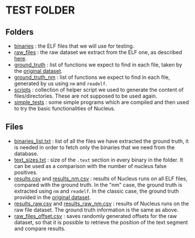 # TEST FOLDER

## Folders

- [binaries](./binaries/) : the ELF files that we will use for testing.
- [raw_files](./binaries/) : the raw dataset we extract from the ELF one, as described [here](../README.md#generating-a-database-of-raw-files). 
- [ground_truth](./ground_truth/) : list of functions we expect to find in each file, taken by the [original dataset](https://github.com/Cisco-Talos/binary_function_similarity).
- [ground_truth_nm](./ground_truth_nm/) : list of functions we expect to find in each file, generated by us using `nm` and `readelf`.
- [scripts](./scripts/) : collection of helper script we used to generate the content of files/directories. These are not supposed to be used again.
- [simple_tests](./simple_tests/) : some simple programs which are compiled and then used to try the basic functionalities of Nucleus.

## Files

- [binaries_list.txt](./binaries_list.txt) : list of all the files we have extracted the ground truth, it is needed in order to fetch only the binaries that we need from the database.
- [text_sizes.txt](./text_sizes.txt) : size of the `.text` section in every binary in the folder. It can be used as a comparison with the number of nucleus false positives.
- [results.csv](./results.csv) and [results_nm.csv](./results_nm.csv) : results of Nucleus runs on all ELF files, compared with the ground truth. In the "nm" case, the ground truth is extracted using `nm` and `readelf`. In the classic case, the ground truth provided in the [original dataset](https://github.com/Cisco-Talos/binary_function_similarity).
- [results_raw.csv](./results_raw.csv) and [results_raw_nm.csv](./results_raw_nm.csv) : results of Nucleus runs on the raw file dataset. The ground truth information is the same as above.
- [raw_files_offset.csv](./raw_files_offsets.csv) : saves randomly generated offsets for the raw dataset, so that it is possible to retrieve the position of the text segment and compare results.
